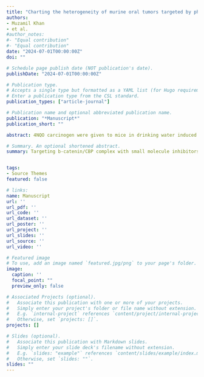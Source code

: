 ```yaml
---
title: "Charting the heterogeneity of murine oral tumors targeted by pharmacological blockade of Wnt/β-catenin/CBP using single-cell profiling"
authors:
- Muzamil Khan
- et al.
#author_notes:
#- "Equal contribution"
#- "Equal contribution"
date: "2024-07-01T00:00:00Z"
doi: ""

# Schedule page publish date (NOT publication's date).
publishDate: "2024-07-01T00:00:00Z"

# Publication type.
# Accepts a single type but formatted as a YAML list (for Hugo requirements).
# Enter a publication type from the CSL standard.
publication_types: ["article-journal"]

# Publication name and optional abbreviated publication name.
publication: "*Manuscript*"
publication_short: ""

abstract: 4NQO carcinogen were given to mice in drinking water induced tumors in tongue and were treated with a b-catenin/CBP inhibitor. We saw reduction in tumor size with changes in cellular composition and programs as revealed by single-cell RNA sequencing. 

# Summary. An optional shortened abstract.
summary: Targeting b-catenin/CBP complex with small molecule inhibitors in pre-clinical mouse models.


tags:
- Source Themes
featured: false

# links:
name: Manuscript
url: ''
url_pdf: ''
url_code: ''
url_dataset: ''
url_poster: ''
url_project: ''
url_slides: ''
url_source: ''
url_video: ''

# Featured image
# To use, add an image named `featured.jpg/png` to your page's folder. 
image:
  caption: ''
  focal_point: ""
  preview_only: false

# Associated Projects (optional).
#   Associate this publication with one or more of your projects.
#   Simply enter your project's folder or file name without extension.
#   E.g. `internal-project` references `content/project/internal-project/index.md`.
#   Otherwise, set `projects: []`.
projects: []

# Slides (optional).
#   Associate this publication with Markdown slides.
#   Simply enter your slide deck's filename without extension.
#   E.g. `slides: "example"` references `content/slides/example/index.md`.
#   Otherwise, set `slides: ""`.
slides: ""
---
```

